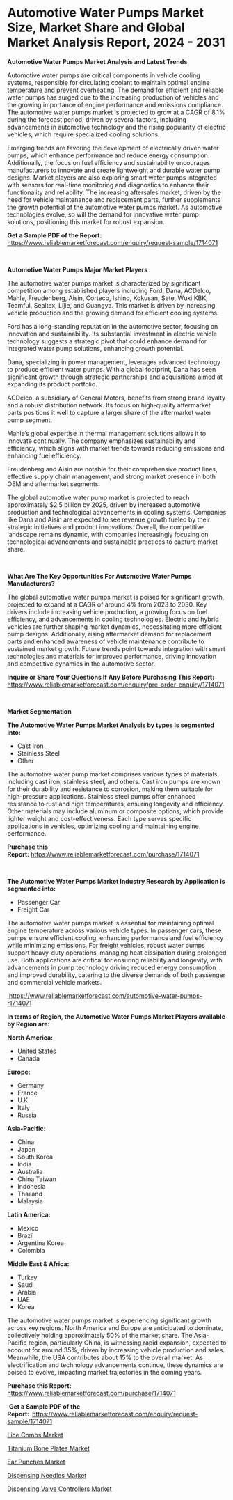 <p><h1>Automotive Water Pumps Market Size, Market Share and Global Market Analysis Report, 2024 - 2031</h1></p><p><strong>Automotive Water Pumps Market Analysis and Latest Trends</strong></p>
<p><p>Automotive water pumps are critical components in vehicle cooling systems, responsible for circulating coolant to maintain optimal engine temperature and prevent overheating. The demand for efficient and reliable water pumps has surged due to the increasing production of vehicles and the growing importance of engine performance and emissions compliance. The automotive water pumps market is projected to grow at a CAGR of 8.1% during the forecast period, driven by several factors, including advancements in automotive technology and the rising popularity of electric vehicles, which require specialized cooling solutions. </p><p>Emerging trends are favoring the development of electrically driven water pumps, which enhance performance and reduce energy consumption. Additionally, the focus on fuel efficiency and sustainability encourages manufacturers to innovate and create lightweight and durable water pump designs. Market players are also exploring smart water pumps integrated with sensors for real-time monitoring and diagnostics to enhance their functionality and reliability. The increasing aftersales market, driven by the need for vehicle maintenance and replacement parts, further supplements the growth potential of the automotive water pumps market. As automotive technologies evolve, so will the demand for innovative water pump solutions, positioning this market for robust expansion.</p></p>
<p><strong>Get a Sample PDF of the Report:&nbsp;</strong> <a href="https://www.reliablemarketforecast.com/enquiry/request-sample/1714071?utm_campaign=1768&utm_medium=2&utm_source=Github&utm_content=ia&utm_term=22102024&utm_id=automotive-water-pumps">https://www.reliablemarketforecast.com/enquiry/request-sample/1714071</a></p>
<p>&nbsp;</p>
<p><strong>Automotive Water Pumps Major Market Players</strong></p>
<p><p>The automotive water pumps market is characterized by significant competition among established players including Ford, Dana, ACDelco, Mahle, Freudenberg, Aisin, Corteco, Ishino, Kokusan, Sete, Wuxi KBK, Teamful, Sealtex, Lijie, and Guangya. This market is driven by increasing vehicle production and the growing demand for efficient cooling systems.</p><p>Ford has a long-standing reputation in the automotive sector, focusing on innovation and sustainability. Its substantial investment in electric vehicle technology suggests a strategic pivot that could enhance demand for integrated water pump solutions, enhancing growth potential.</p><p>Dana, specializing in power management, leverages advanced technology to produce efficient water pumps. With a global footprint, Dana has seen significant growth through strategic partnerships and acquisitions aimed at expanding its product portfolio.  </p><p>ACDelco, a subsidiary of General Motors, benefits from strong brand loyalty and a robust distribution network. Its focus on high-quality aftermarket parts positions it well to capture a larger share of the aftermarket water pump segment.</p><p>Mahle’s global expertise in thermal management solutions allows it to innovate continually. The company emphasizes sustainability and efficiency, which aligns with market trends towards reducing emissions and enhancing fuel efficiency.</p><p>Freudenberg and Aisin are notable for their comprehensive product lines, effective supply chain management, and strong market presence in both OEM and aftermarket segments. </p><p>The global automotive water pump market is projected to reach approximately $2.5 billion by 2025, driven by increased automotive production and technological advancements in cooling systems. Companies like Dana and Aisin are expected to see revenue growth fueled by their strategic initiatives and product innovations. Overall, the competitive landscape remains dynamic, with companies increasingly focusing on technological advancements and sustainable practices to capture market share.</p></p>
<p>&nbsp;</p>
<p><strong>What Are The Key Opportunities For Automotive Water Pumps Manufacturers?</strong></p>
<p><p>The global automotive water pumps market is poised for significant growth, projected to expand at a CAGR of around 4% from 2023 to 2030. Key drivers include increasing vehicle production, a growing focus on fuel efficiency, and advancements in cooling technologies. Electric and hybrid vehicles are further shaping market dynamics, necessitating more efficient pump designs. Additionally, rising aftermarket demand for replacement parts and enhanced awareness of vehicle maintenance contribute to sustained market growth. Future trends point towards integration with smart technologies and materials for improved performance, driving innovation and competitive dynamics in the automotive sector.</p></p>
<p><strong>Inquire or Share Your Questions If Any Before Purchasing This Report:</strong> <a href="https://www.reliablemarketforecast.com/enquiry/pre-order-enquiry/1714071?utm_campaign=1768&utm_medium=2&utm_source=Github&utm_content=ia&utm_term=22102024&utm_id=automotive-water-pumps">https://www.reliablemarketforecast.com/enquiry/pre-order-enquiry/1714071</a></p>
<p>&nbsp;</p>
<p><strong>Market Segmentation</strong></p>
<p><strong>The Automotive Water Pumps Market Analysis by types is segmented into:</strong></p>
<p><ul><li>Cast Iron</li><li>Stainless Steel</li><li>Other</li></ul></p>
<p><p>The automotive water pump market comprises various types of materials, including cast iron, stainless steel, and others. Cast iron pumps are known for their durability and resistance to corrosion, making them suitable for high-pressure applications. Stainless steel pumps offer enhanced resistance to rust and high temperatures, ensuring longevity and efficiency. Other materials may include aluminum or composite options, which provide lighter weight and cost-effectiveness. Each type serves specific applications in vehicles, optimizing cooling and maintaining engine performance.</p></p>
<p><strong>Purchase this Report:&nbsp;</strong><a href="https://www.reliablemarketforecast.com/purchase/1714071?utm_campaign=1768&utm_medium=2&utm_source=Github&utm_content=ia&utm_term=22102024&utm_id=automotive-water-pumps">https://www.reliablemarketforecast.com/purchase/1714071</a></p>
<p>&nbsp;</p>
<p><strong>The Automotive Water Pumps Market Industry Research by Application is segmented into:</strong></p>
<p><ul><li>Passenger Car</li><li>Freight Car</li></ul></p>
<p><p>The automotive water pumps market is essential for maintaining optimal engine temperature across various vehicle types. In passenger cars, these pumps ensure efficient cooling, enhancing performance and fuel efficiency while minimizing emissions. For freight vehicles, robust water pumps support heavy-duty operations, managing heat dissipation during prolonged use. Both applications are critical for ensuring reliability and longevity, with advancements in pump technology driving reduced energy consumption and improved durability, catering to the diverse demands of both passenger and commercial vehicle markets.</p></p>
<p><a href="https://www.reliablemarketforecast.com/automotive-water-pumps-r1714071?utm_campaign=1768&utm_medium=2&utm_source=Github&utm_content=ia&utm_term=22102024&utm_id=automotive-water-pumps">&nbsp;https://www.reliablemarketforecast.com/automotive-water-pumps-r1714071</a></p>
<p><strong>In terms of Region, the Automotive Water Pumps Market Players available by Region are:</strong></p>
<p>
    <p> <strong> North America: </strong>
        <ul>
            <li>United States</li>
            <li>Canada</li>
        </ul>
        </p> 
    <p> <strong> Europe: </strong>
        <ul>
            <li>Germany</li>
            <li>France</li>
            <li>U.K.</li>
            <li>Italy</li>
            <li>Russia</li>
        </ul>
        </p> 
    <p> <strong> Asia-Pacific: </strong>
        <ul>
            <li>China</li>
            <li>Japan</li>
            <li>South Korea</li>
            <li>India</li>
            <li>Australia</li>
            <li>China Taiwan</li>
            <li>Indonesia</li>
            <li>Thailand</li>
            <li>Malaysia</li>
        </ul>
        </p> 
    <p> <strong> Latin America: </strong>
        <ul>
            <li>Mexico</li>
            <li>Brazil</li>
            <li>Argentina Korea</li>
            <li>Colombia</li>
        </ul>
        </p> 
    <p> <strong> Middle East & Africa: </strong>
        <ul>
            <li>Turkey</li>
            <li>Saudi</li>
            <li>Arabia</li>
            <li>UAE</li>
            <li>Korea</li>
        </ul>
    </p>
    </p>
<p><p>The automotive water pumps market is experiencing significant growth across key regions. North America and Europe are anticipated to dominate, collectively holding approximately 50% of the market share. The Asia-Pacific region, particularly China, is witnessing rapid expansion, expected to account for around 35%, driven by increasing vehicle production and sales. Meanwhile, the USA contributes about 15% to the overall market. As electrification and technology advancements continue, these dynamics are poised to evolve, impacting market trajectories in the coming years.</p></p>
<p><strong>Purchase this Report: </strong><a href="https://www.reliablemarketforecast.com/purchase/1714071?utm_campaign=1768&utm_medium=2&utm_source=Github&utm_content=ia&utm_term=22102024&utm_id=automotive-water-pumps">https://www.reliablemarketforecast.com/purchase/1714071</a></p>
<p>&nbsp;<strong>Get a Sample PDF of the Report:&nbsp;&nbsp;</strong><a href="https://www.reliablemarketforecast.com/enquiry/request-sample/1714071?utm_campaign=1768&utm_medium=2&utm_source=Github&utm_content=ia&utm_term=22102024&utm_id=automotive-water-pumps">https://www.reliablemarketforecast.com/enquiry/request-sample/1714071</a></p>
<p><strong></strong></p>
<p><p><a href="https://www.linkedin.com/pulse/lice-combs-market-size-share-analysis-growth-trends-forecasts-5h2jc?utm_campaign=1768&utm_medium=2&utm_source=Github&utm_content=ia&utm_term=22102024&utm_id=automotive-water-pumps">Lice Combs Market</a></p><p><a href="https://www.linkedin.com/pulse/titanium-bone-plates-market-refracting-trends-consumer-behaviors-iobmc?utm_campaign=1768&utm_medium=2&utm_source=Github&utm_content=ia&utm_term=22102024&utm_id=automotive-water-pumps">Titanium Bone Plates Market</a></p><p><a href="https://www.linkedin.com/pulse/ear-punches-market-outlook-complete-industry-analysis-2024-hs3xc?utm_campaign=1768&utm_medium=2&utm_source=Github&utm_content=ia&utm_term=22102024&utm_id=automotive-water-pumps">Ear Punches Market</a></p><p><a href="https://www.linkedin.com/pulse/evolution-dispensing-needles-market-key-shifts-from-2024-2031-kd4nc?utm_campaign=1768&utm_medium=2&utm_source=Github&utm_content=ia&utm_term=22102024&utm_id=automotive-water-pumps">Dispensing Needles Market</a></p><p><a href="https://www.linkedin.com/pulse/global-perspectives-dispensing-valve-controllers-market-trends-wvtmc?utm_campaign=1768&utm_medium=2&utm_source=Github&utm_content=ia&utm_term=22102024&utm_id=automotive-water-pumps">Dispensing Valve Controllers Market</a></p></p>